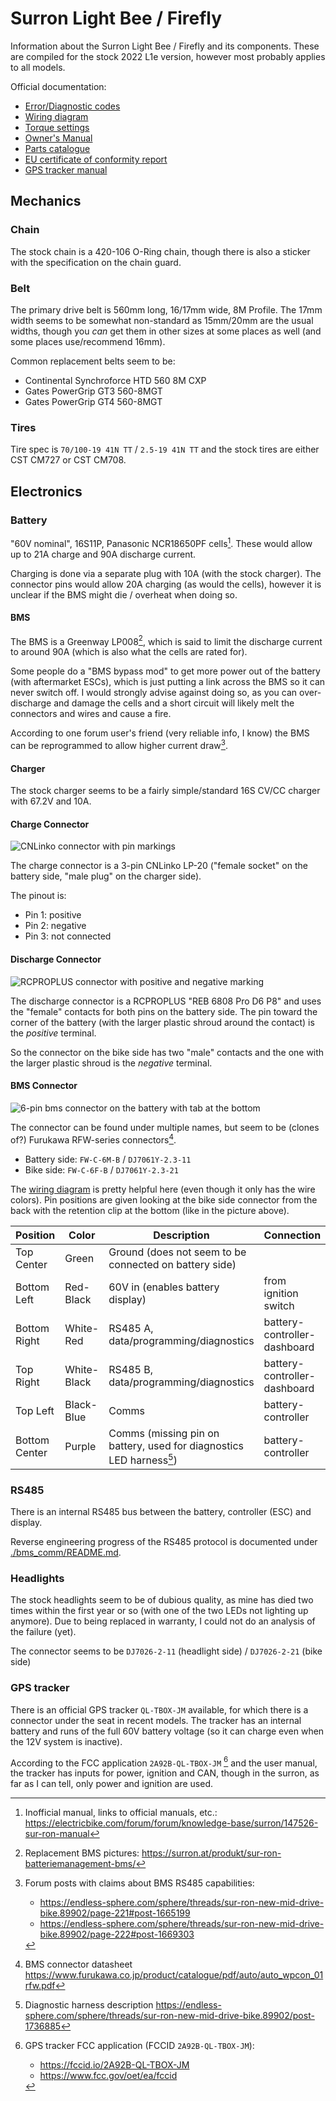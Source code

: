 # Surron Light Bee / Firefly
Information about the Surron Light Bee / Firefly and its components. These are compiled for the stock 2022 L1e version, however most probably applies to all models.

Official documentation:
- [Error/Diagnostic codes](./docs/Diagnostic_chart_X_Series_lead_LED.pdf)
- [Wiring diagram](./docs/Surron_Wiring_Diagram_A_Ebikes.pdf)
- [Torque settings](./docs/Surron_LB_Torque_Settings.pdf)
- [Owner's Manual](./docs/Surron_LBX_Dual-Sport_E-Dirt_Bike_Owners_Manual.pdf)
- [Parts catalogue](./docs/Surron_LBX_Parts_Catalogue.pdf)
- [EU certificate of conformity report](./docs/surronlightbeecoc-papiere.pdf)
- [GPS tracker manual](./docs/Surron_QL-TBOX-JM_User_Manual.pdf)

## Mechanics
### Chain
The stock chain is a 420-106 O-Ring chain, though there is also a sticker with the specification on the chain guard.

### Belt
The primary drive belt is 560mm long, 16/17mm wide, 8M Profile. The 17mm width seems to be somewhat non-standard as 15mm/20mm are the usual widths, though you _can_ get them in other sizes at some places as well (and some places use/recommend 16mm).

Common replacement belts seem to be:
- Continental Synchroforce HTD 560 8M CXP
- Gates PowerGrip GT3 560-8MGT
- Gates PowerGrip GT4 560-8MGT

### Tires
Tire spec is `70/100-19 41N TT` / `2.5-19 41N TT` and the stock tires are either CST CM727 or CST CM708.

## Electronics

### Battery

"60V nominal", 16S11P, Panasonic NCR18650PF cells[^forum-manual]. These would allow up to 21A charge and 90A discharge current.

Charging is done via a separate plug with 10A (with the stock charger). The connector pins would allow 20A charging (as would the cells), however it is unclear if the BMS might die / overheat when doing so.

#### BMS

The BMS is a Greenway LP008[^replacement-bms], which is said to limit the discharge current to around 90A (which is also what the cells are rated for).

Some people do a "BMS bypass mod" to get more power out of the battery (with aftermarket ESCs), which is just putting a link across the BMS so it can never switch off. I would strongly advise against doing so, as you can over-discharge and damage the cells and a short circuit will likely melt the connectors and wires and cause a fire.

According to one forum user's friend (very reliable info, I know) the BMS can be reprogrammed to allow higher current draw[^forum-bms-rs485].

#### Charger
The stock charger seems to be a fairly simple/standard 16S CV/CC charger with 67.2V and 10A.

#### Charge Connector
![CNLinko connector with pin markings](./images/battery-charge-connector.jpg)

The charge connector is a 3-pin CNLinko LP-20 ("female socket" on the battery side, "male plug" on the charger side).

The pinout is:
- Pin 1: positive
- Pin 2: negative
- Pin 3: not connected

#### Discharge Connector
![RCPROPLUS connector with positive and negative marking](./images/battery-discharge-connector.jpg)

The discharge connector is a RCPROPLUS "REB 6808 Pro D6 P8" and uses the "female" contacts for both pins on the battery side. The pin toward the corner of the battery (with the larger plastic shroud around the contact) is the _positive_ terminal.

So the connector on the bike side has two "male" contacts and the one with the larger plastic shroud is the _negative_ terminal.

#### BMS Connector

![6-pin bms connector on the battery with tab at the bottom](./images/battery-bms-connector.jpg)

The connector can be found under multiple names, but seem to be (clones of?) Furukawa RFW-series connectors[^bms-connector-datasheet].
- Battery side: `FW-C-6M-B` / `DJ7061Y-2.3-11`
- Bike side: `FW-C-6F-B` / `DJ7061Y-2.3-21`

The [wiring diagram](./docs/Surron_Wiring_Diagram_A_Ebikes.pdf) is pretty helpful here (even though it only has the wire colors). Pin positions are given looking at the bike side connector from the back with the retention clip at the bottom (like in the picture above).

| Position | Color | Description | Connection |
| --- | --- | --- | --- |
| Top Center | Green | Ground (does not seem to be connected on battery side) | |
| Bottom Left | Red-Black | 60V in (enables battery display) | from ignition switch |
| Bottom Right | White-Red | RS485 A, data/programming/diagnostics | battery-controller-dashboard |
| Top Right | White-Black | RS485 B, data/programming/diagnostics | battery-controller-dashboard |
| Top Left | Black-Blue | Comms | battery-controller |
| Bottom Center | Purple | Comms (missing pin on battery, used for diagnostics LED harness[^led-harness]) | battery-controller |

### RS485

There is an internal RS485 bus between the battery, controller (ESC) and display. 

Reverse engineering progress of the RS485 protocol is documented under [./bms_comm/README.md](./bms_comm/README.md).

### Headlights

The stock headlights seem to be of dubious quality, as mine has died two times within the first year or so (with one of the two LEDs not lighting up anymore). Due to being replaced in warranty, I could not do an analysis of the failure (yet).

The connector seems to be `DJ7026-2-11` (headlight side) / `DJ7026-2-21` (bike side)

### GPS tracker

There is an official GPS tracker `QL-TBOX-JM` available, for which there is a connector under the seat in recent models. The tracker has an internal battery and runs of the full 60V battery voltage (so it can charge even when the 12V system is inactive).

According to the FCC application `2A92B-QL-TBOX-JM` [^tracker-fcc] and the user manual, the tracker has inputs for power, ignition and CAN, though in the surron, as far as I can tell, only power and ignition are used. 


[^forum-manual]: Inofficial manual, links to official manuals, etc.: https://electricbike.com/forum/forum/knowledge-base/surron/147526-sur-ron-manual

[^forum-bms-rs485]: 
    Forum posts with claims about BMS RS485 capabilities:
    - https://endless-sphere.com/sphere/threads/sur-ron-new-mid-drive-bike.89902/page-221#post-1665199
    - https://endless-sphere.com/sphere/threads/sur-ron-new-mid-drive-bike.89902/page-222#post-1669303

[^replacement-bms]: Replacement BMS pictures: https://surron.at/produkt/sur-ron-batteriemanagement-bms/

[^bms-connector-datasheet]: BMS connector datasheet https://www.furukawa.co.jp/product/catalogue/pdf/auto/auto_wpcon_01rfw.pdf

[^led-harness]: Diagnostic harness description https://endless-sphere.com/sphere/threads/sur-ron-new-mid-drive-bike.89902/post-1736885

[^tracker-fcc]: GPS tracker FCC application (FCCID `2A92B-QL-TBOX-JM`):
    - https://fccid.io/2A92B-QL-TBOX-JM
    - https://www.fcc.gov/oet/ea/fccid